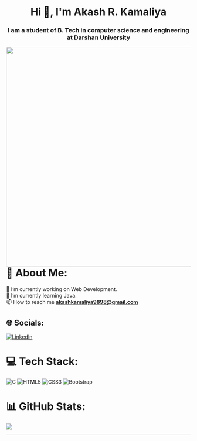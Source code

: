 <h1 align="center">Hi 👋, I'm Akash R. Kamaliya</h1>
<h3 align="center">I am a student of B. Tech in computer science and engineering at Darshan
  University</h3>
<img
  align="right"
  width="600"
  src="https://raw.githubusercontent.com/PolarBearGG/PolarBearGG/master/web-developer.gif"
/>



<br><br><br><br><br><br><br><br><br><br>
# 💫 About Me:
🔭 I’m currently working on Web Development.<br>🌱 I’m currently learning Java.<br>📫 How to reach me **akashkamaliya9898@gmail.com**


## 🌐 Socials:
[![LinkedIn](https://img.shields.io/badge/LinkedIn-%230077B5.svg?logo=linkedin&logoColor=white)](https://linkedin.com/in/akash-r-kamaliya) 

# 💻 Tech Stack:
![C](https://img.shields.io/badge/c-%2300599C.svg?style=for-the-badge&logo=c&logoColor=white) ![HTML5](https://img.shields.io/badge/html5-%23E34F26.svg?style=for-the-badge&logo=html5&logoColor=white) ![CSS3](https://img.shields.io/badge/css3-%231572B6.svg?style=for-the-badge&logo=css3&logoColor=white) ![Bootstrap](https://img.shields.io/badge/bootstrap-%238511FA.svg?style=for-the-badge&logo=bootstrap&logoColor=white)
# 📊 GitHub Stats:
![](https://github-readme-stats.vercel.app/api?username=Akash-Kamaliya&theme=dark&hide_border=false&include_all_commits=false&count_private=false)<br/>


---

